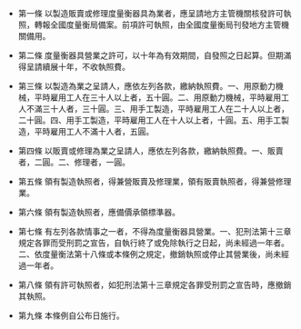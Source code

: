 * 第一條 以製造販賣或修理度量衡器具為業者，應呈請地方主管機關核發許可執照，轉報全國度量衡局備案。前項許可執照，由全國度量衡局刊發地方主管機關備用。

* 第二條 度量衡器具營業之許可，以十年為有效期間，自發照之日起算。但期滿得呈請續展十年，不收執照費。

* 第三條 以製造為業之呈請人，應依左列各款，繳納執照費。一、用原動力機械，平時雇用工人在三十人以上者，五十圓。二、用原動力機械，平時雇用工人不滿三十人者，三十圓。三、用手工製造，平時雇用工人在二十人以上者，二十圓。四、用手工製造，平時雇用工人在十人以上者，十圓。五、用手工製造，平時雇用工人不滿十人者，五圓。

* 第四條 以販賣或修理為業之呈請人，應依左列各款，繳納執照費。一、販賣者，二圓。二、修理者，一圓。

* 第五條 領有製造執照者，得兼營販賣及修理業，領有販賣執照者，得兼營修理業。

* 第六條 領有製造執照者，應備價承領標準器。

* 第七條 有左列各款情事之一者，不得為度量衡器具營業。一、犯刑法第十三章規定各罪而受刑罰之宣告，自執行終了或免除執行之日起，尚未經過一年者。二、依度量衡法第十八條或本條例之規定，撤銷執照或停止其營業後，尚未經過一年者。

* 第八條 領有許可執照者，如犯刑法第十三章規定各罪受刑罰之宣告時，應撤銷其執照。

* 第九條 本條例自公布日施行。


